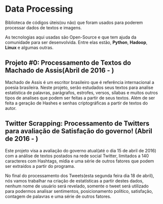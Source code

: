 # Data Processing

Biblioteca de códigos úteis(ou não) que foram usados para poderem processar dados de textos e imagens.

As tecnologias aqui usadas são Open-Source e que tem ajuda da comunidade para ser desenvolvida. Entre elas estão, **Python**, **Hadoop**, **Linux** e algumas outras.

## Projeto #0: Processamento de Textos do Machado de Assis(Abril de 2016 - )

Machado de Assis é um escritor brasileiro que é referência internacional a poesia brasileira. Neste projeto, serão estudados seus textos para analise estatística de palavras, parágrafos, estrofes, versos, sílabas e muitos outros tipos de analises que podem ser feitas a partir de seus textos. Além de ser feita a geração de Hashes e senhas criptográficas a partir de textos do autor.

## Twitter Scrapping: Processamento de Twitters para avaliação de Satisfação do governo! (Abril de 2016 - )

Este projeto visa a avaliação do governo atual(até o dia 15 de abril de 2016) com a análise de textos postados na rede social Twitter, limitados a 140 caracteres com Hashtags, mídia e uma série de outros fatores que podem ser extraídos a partir do programa.

No final do processamento dos Tweets(esta segunda feira dia 18 de abril), nós vamos trabalhar na criação de estatísticas a partir destes dados, nenhum nome de usuário será revelado, somente o tweet será utilizado para podermos analisar sentimentos, posicionamento político, satisfação, contagem de palavras e uma série de outros fatores.

